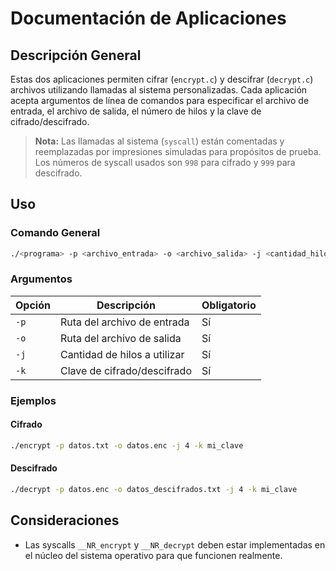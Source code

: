 # Documentación de Aplicaciones

## Descripción General

Estas dos aplicaciones permiten cifrar (`encrypt.c`) y descifrar (`decrypt.c`) archivos utilizando llamadas al sistema personalizadas. Cada aplicación acepta argumentos de línea de comandos para especificar el archivo de entrada, el archivo de salida, el número de hilos y la clave de cifrado/descifrado.

> **Nota:** Las llamadas al sistema (`syscall`) están comentadas y reemplazadas por impresiones simuladas para propósitos de prueba. Los números de syscall usados son `998` para cifrado y `999` para descifrado.

## Uso

### Comando General

```bash
./<programa> -p <archivo_entrada> -o <archivo_salida> -j <cantidad_hilos> -k <clave>
```

### Argumentos

| Opción | Descripción                  | Obligatorio |
| ------ | ---------------------------- | ----------- |
| `-p`   | Ruta del archivo de entrada  | Sí          |
| `-o`   | Ruta del archivo de salida   | Sí          |
| `-j`   | Cantidad de hilos a utilizar | Sí          |
| `-k`   | Clave de cifrado/descifrado  | Sí          |

### Ejemplos

#### Cifrado

```bash
./encrypt -p datos.txt -o datos.enc -j 4 -k mi_clave
```

#### Descifrado

```bash
./decrypt -p datos.enc -o datos_descifrados.txt -j 4 -k mi_clave
```

## Consideraciones

* Las syscalls `__NR_encrypt` y `__NR_decrypt` deben estar implementadas en el núcleo del sistema operativo para que funcionen realmente.